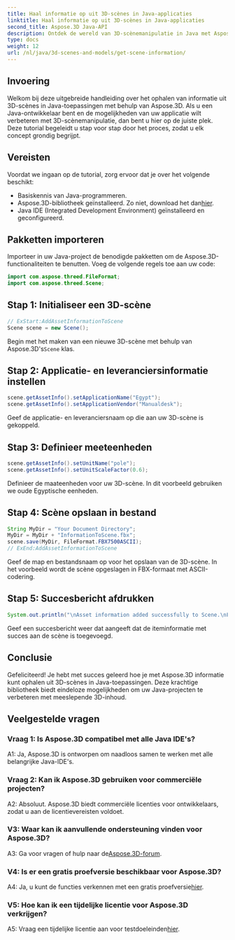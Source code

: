 ```yaml
---
title: Haal informatie op uit 3D-scènes in Java-applicaties
linktitle: Haal informatie op uit 3D-scènes in Java-applicaties
second_title: Aspose.3D Java-API
description: Ontdek de wereld van 3D-scènemanipulatie in Java met Aspose.3D. Deze tutorial begeleidt u stap voor stap bij het ophalen van informatie.
type: docs
weight: 12
url: /nl/java/3d-scenes-and-models/get-scene-information/
---
```

## Invoering

Welkom bij deze uitgebreide handleiding over het ophalen van informatie uit 3D-scènes in Java-toepassingen met behulp van Aspose.3D. Als u een Java-ontwikkelaar bent en de mogelijkheden van uw applicatie wilt verbeteren met 3D-scènemanipulatie, dan bent u hier op de juiste plek. Deze tutorial begeleidt u stap voor stap door het proces, zodat u elk concept grondig begrijpt.

## Vereisten

Voordat we ingaan op de tutorial, zorg ervoor dat je over het volgende beschikt:

- Basiskennis van Java-programmeren.
-  Aspose.3D-bibliotheek geïnstalleerd. Zo niet, download het dan[hier](https://releases.aspose.com/3d/java/).
- Java IDE (Integrated Development Environment) geïnstalleerd en geconfigureerd.

## Pakketten importeren

Importeer in uw Java-project de benodigde pakketten om de Aspose.3D-functionaliteiten te benutten. Voeg de volgende regels toe aan uw code:

```java
import com.aspose.threed.FileFormat;
import com.aspose.threed.Scene;
```

## Stap 1: Initialiseer een 3D-scène

```java
// ExStart:AddAssetInformationToScene
Scene scene = new Scene();
```

 Begin met het maken van een nieuwe 3D-scène met behulp van Aspose.3D's`Scene` klas.

## Stap 2: Applicatie- en leveranciersinformatie instellen

```java
scene.getAssetInfo().setApplicationName("Egypt");
scene.getAssetInfo().setApplicationVendor("Manualdesk");
```

Geef de applicatie- en leveranciersnaam op die aan uw 3D-scène is gekoppeld.

## Stap 3: Definieer meeteenheden

```java
scene.getAssetInfo().setUnitName("pole");
scene.getAssetInfo().setUnitScaleFactor(0.6);
```

Definieer de maateenheden voor uw 3D-scène. In dit voorbeeld gebruiken we oude Egyptische eenheden.

## Stap 4: Scène opslaan in bestand

```java
String MyDir = "Your Document Directory";
MyDir = MyDir + "InformationToScene.fbx";
scene.save(MyDir, FileFormat.FBX7500ASCII);
// ExEnd:AddAssetInformationToScene
```

Geef de map en bestandsnaam op voor het opslaan van de 3D-scène. In het voorbeeld wordt de scène opgeslagen in FBX-formaat met ASCII-codering.

## Stap 5: Succesbericht afdrukken

```java
System.out.println("\nAsset information added successfully to Scene.\nFile saved at " + MyDir);
```

Geef een succesbericht weer dat aangeeft dat de iteminformatie met succes aan de scène is toegevoegd.

## Conclusie

Gefeliciteerd! Je hebt met succes geleerd hoe je met Aspose.3D informatie kunt ophalen uit 3D-scènes in Java-toepassingen. Deze krachtige bibliotheek biedt eindeloze mogelijkheden om uw Java-projecten te verbeteren met meeslepende 3D-inhoud.

## Veelgestelde vragen

### Vraag 1: Is Aspose.3D compatibel met alle Java IDE's?

A1: Ja, Aspose.3D is ontworpen om naadloos samen te werken met alle belangrijke Java-IDE's.

### Vraag 2: Kan ik Aspose.3D gebruiken voor commerciële projecten?

A2: Absoluut. Aspose.3D biedt commerciële licenties voor ontwikkelaars, zodat u aan de licentievereisten voldoet.

### V3: Waar kan ik aanvullende ondersteuning vinden voor Aspose.3D?

 A3: Ga voor vragen of hulp naar de[Aspose.3D-forum](https://forum.aspose.com/c/3d/18).

### V4: Is er een gratis proefversie beschikbaar voor Aspose.3D?

 A4: Ja, u kunt de functies verkennen met een gratis proefversie[hier](https://releases.aspose.com/).

### V5: Hoe kan ik een tijdelijke licentie voor Aspose.3D verkrijgen?

 A5: Vraag een tijdelijke licentie aan voor testdoeleinden[hier](https://purchase.aspose.com/temporary-license/).
